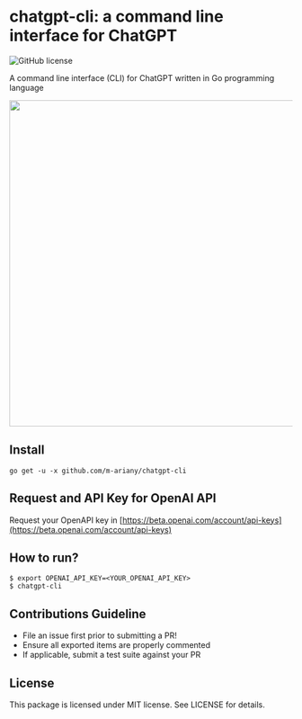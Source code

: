# chatgpt-cli: a command line interface for ChatGPT

![GitHub license](https://img.shields.io/badge/license-MIT-blue.svg)

A command line interface (CLI) for ChatGPT written in Go programming language

<img src="https://github.com/m-ariany/chatgpt-cli/blob/master/assets/gptcli-go.gif" width="580">

## Install

    go get -u -x github.com/m-ariany/chatgpt-cli

## Request and API Key for OpenAI API

Request your OpenAPI key in [https://beta.openai.com/account/api-keys](https://beta.openai.com/account/api-keys)

## How to run?

    $ export OPENAI_API_KEY=<YOUR_OPENAI_API_KEY>
    $ chatgpt-cli

## Contributions Guideline

* File an issue first prior to submitting a PR!
* Ensure all exported items are properly commented
* If applicable, submit a test suite against your PR

## License

This package is licensed under MIT license. See LICENSE for details.
